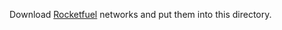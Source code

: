 Download [Rocketfuel](https://research.cs.washington.edu/networking/rocketfuel/) networks and put them into this directory.

